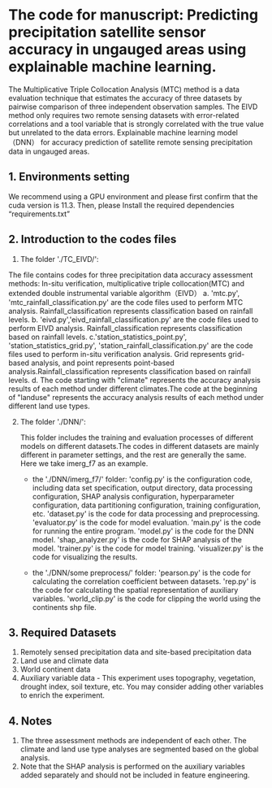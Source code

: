 # The code for manuscript: Predicting precipitation satellite sensor accuracy in ungauged areas using explainable machine learning.
The Multiplicative Triple Collocation Analysis (MTC) method is a data evaluation technique that estimates the accuracy of three datasets by pairwise comparison of three independent observation samples. 
The EIVD method only requires two remote sensing datasets with error-related correlations and a tool variable that is strongly correlated with the true value but unrelated to the data errors.
Explainable machine learning model（DNN） for accuracy prediction of satellite remote sensing precipitation data in ungauged areas.

## 1. Environments setting

We recommend using a GPU environment and please first confirm that the cuda version is 11.3. Then, please Install the required dependencies “requirements.txt”

## 2. Introduction to the codes files

1. The folder './TC_EIVD/':

The file contains codes for three precipitation data accuracy assessment methods: In-situ verification, multiplicative triple collocation(MTC) and extended double instrumental variable algorithm（EIVD）
  a. 'mtc.py', 'mtc_rainfall_classification.py' are the code files used to perform  MTC analysis. Rainfall_classification represents classification based on rainfall levels.
  b. 'eivd.py','eivd_rainfall_classification.py' are the code files used to perform  EIVD analysis. Rainfall_classification represents classification based on rainfall levels.
  c.'station_statistics_point.py', 'station_statistics_grid.py', 'station_rainfall_classification.py' are the code files used to perform  in-situ verification analysis. Grid represents grid-based analysis, and point represents point-based analysis.Rainfall_classification represents classification based on rainfall levels.
  d. The code starting with "climate" represents the accuracy analysis results of each method under different climates.The code at the beginning of "landuse" represents the accuracy analysis results of each method under different land use types.

2. The folder './DNN/':

   This folder includes the training and evaluation processes of different models on different datasets.The codes in different datasets are mainly different in parameter settings, and the rest are generally the same. Here we take imerg_f7 as an example.

   - the './DNN/imerg_f7/' folder: 
   'config.py' is the configuration code, including data set specification, output directory, data processing configuration, SHAP analysis configuration, hyperparameter configuration, data partitioning configuration, training configuration, etc.
  'dataset.py' is the code for data processing and preprocessing.
  'evaluator.py' is the code for model evaluation.
  'main.py' is the code for running the entire program.
  'model.py' is the code for the DNN model.
  'shap_analyzer.py' is the code for SHAP analysis of the model.
  'trainer.py' is the code for model training.
  'visualizer.py' is the code for visualizing the results.

   - the './DNN/some preprocess/' folder: 'pearson.py' is the code for calculating the correlation coefficient between datasets. 'rep.py' is the code for calculating the spatial representation of auxiliary variables. 'world_clip.py' is the code for clipping the world using the continents shp file.

## 3. Required Datasets
1. Remotely sensed precipitation data and site-based precipitation data
2. Land use and climate data
3. World continent data
3. Auxiliary variable data - This experiment uses topography, vegetation, drought index, soil texture, etc. You may consider adding other variables to enrich the experiment.

## 4. Notes
1. The three assessment methods are independent of each other. The climate and land use type analyses are segmented based on the global analysis.
2. Note that the SHAP analysis is performed on the auxiliary variables added separately and should not be included in feature engineering.
